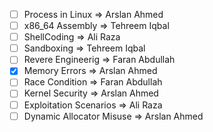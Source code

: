 - [ ] Process in Linux => Arslan Ahmed
- [ ] x86_64 Assembly => Tehreem Iqbal
- [ ] ShellCoding => Ali Raza
- [ ] Sandboxing => Tehreem Iqbal
- [ ] Revere Engineerig => Faran Abdullah
- [x] Memory Errors => Arslan Ahmed
- [ ] Race Condition => Faran Abdullah
- [ ] Kernel Security  => Arslan Ahmed
- [ ] Exploitation Scenarios => Ali Raza
- [ ] Dynamic Allocator Misuse => Arslan Ahmed 